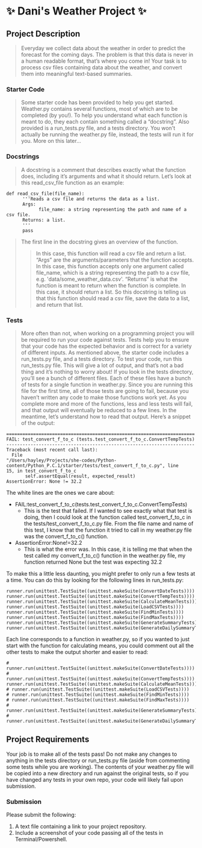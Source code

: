 # ✨ Dani's Weather Project ✨

## Project Description
> Everyday we collect data about the weather in order to predict the forecast for the coming days. The problem is that this data is never in a human readable format, that’s where you come in! Your task is to process csv files containing data about the weather, and convert them into meaningful text-based summaries.

### Starter Code
> Some starter code has been provided to help you get started. Weather.py contains several functions, most of which are to be completed (by you!). To help you understand what each function is meant to do, they each contain something called a “docstring”.
Also provided is a run_tests.py file, and a tests directory. You won't actually be running the weather.py file, instead, the tests will run it for you. More on this later...

### Docstrings
> A docstring is a comment that describes exactly what the function does, including it’s arguments and what it should return.
Let’s look at this read_csv_file function as an example:

```
def read_csv_file(file_name):
      '''Reads a csv file and returns the data as a list.
      Args:
            file_name: a string representing the path and name of a csv file.
      Returns: a list.
      '''
      pass
```

> The first line in the docstring gives an overview of the function.
>> In this case, this function will read a csv file and return a list.
> “Args” are the arguments/parameters that the function accepts.
>> In this case, this function accepts only one argument called file_name, which is a string representing the path to a csv file, e.g. 'data/some_weather_data.csv'.
> “Returns” is what the function is meant to return when the function is complete.
>> In this case, it should return a list.
> So this docstring is telling us that this function should read a csv file, save the data to a list, and return that list.

### Tests
> More often than not, when working on a programming project you will be required to run your code against tests.
Tests help you to ensure that your code has the expected behavior and is correct for a variety of different inputs.
As mentioned above, the starter code includes a run_tests.py file, and a tests directory.
To test your code, run this run_tests.py file.
This will give a lot of output, and that’s not a bad thing and it’s nothing to worry about!
If you look in the tests directory, you’ll see a bunch of different files. Each of these files have a bunch of tests for a single function in weather.py. 
Since you are running this file for the first time, all of those tests are going to fail, because you haven’t written any code to make those functions work yet. As you complete more and more of the functions, less and less tests will fail, and that output will eventually be reduced to a few lines.
In the meantime, let’s understand how to read that output. Here’s a snippet of the output:

```
======================================================================
FAIL: test_convert_f_to_c (tests.test_convert_f_to_c.ConvertTempTests)
----------------------------------------------------------------------
Traceback (most recent call last):
  File
"/Users/hayley/Projects/she-codes/Python-content/Python_P.C.1/starter/tests/test_convert_f_to_c.py", line
15, in test_convert_f_to_c
       self.assertEqual(result, expected_result)
AssertionError: None != 32.2
```

The white lines are the ones we care about:
- FAIL:test_convert_f_to_c(tests.test_convert_f_to_c.ConvertTempTests)
  - This is the test that failed. If I wanted to see exactly what that test is doing, then I could look at the function called test_convert_f_to_c in the tests/test_convert_f_to_c.py file. From the file name and name of this test, I know that the function it tried to call in my weather.py file was the convert_f_to_c() function.
- AssertionError:None!=32.2
  - This is what the error was. In this case, it is telling me that when the test called my convert_f_to_c() function in the weather.py file, my function returned None but the test was expecting 32.2

To make this a little less daunting, you might prefer to only run a few tests at a time. You can do this by looking for the following lines in run_tests.py:

```
runner.run(unittest.TestSuite((unittest.makeSuite(ConvertDateTests))))
runner.run(unittest.TestSuite((unittest.makeSuite(ConvertTempTests))))
runner.run(unittest.TestSuite((unittest.makeSuite(CalculateMeanTests))))
runner.run(unittest.TestSuite((unittest.makeSuite(LoadCSVTests))))
runner.run(unittest.TestSuite((unittest.makeSuite(FindMinTests))))
runner.run(unittest.TestSuite((unittest.makeSuite(FindMaxTests))))
runner.run(unittest.TestSuite((unittest.makeSuite(GenerateSummaryTests))))
runner.run(unittest.TestSuite((unittest.makeSuite(GenerateDailySummaryTests))))
```

Each line corresponds to a function in weather.py, so if you wanted to just start with the function for
calculating means, you could comment out all the other tests to make the output shorter and easier to read:

```
# runner.run(unittest.TestSuite((unittest.makeSuite(ConvertDateTests))))
# runner.run(unittest.TestSuite((unittest.makeSuite(ConvertTempTests))))
runner.run(unittest.TestSuite((unittest.makeSuite(CalculateMeanTests))))
# runner.run(unittest.TestSuite((unittest.makeSuite(LoadCSVTests))))
# runner.run(unittest.TestSuite((unittest.makeSuite(FindMinTests))))
# runner.run(unittest.TestSuite((unittest.makeSuite(FindMaxTests))))
# runner.run(unittest.TestSuite((unittest.makeSuite(GenerateSummaryTests))))
# runner.run(unittest.TestSuite((unittest.makeSuite(GenerateDailySummaryTests))))
```

## Project Requirements
Your job is to make all of the tests pass!
Do not make any changes to anything in the tests directory or run_tests.py file (aside from commenting some tests while you are working). The contents of your weather.py file will be copied into a new directory and run against the original tests, so if you have changed any tests in your own repo, your code will likely fail upon submission.

### Submission
Please submit the following:
1. A text file containing a link to your project repository.
2. Include a screenshot of your code passing all of the tests in Terminal/Powershell.

